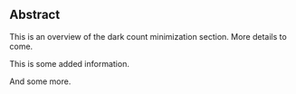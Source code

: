 ## Abstract
This is an overview of the dark count minimization section. More details to come.

This is some added information.

And some more.